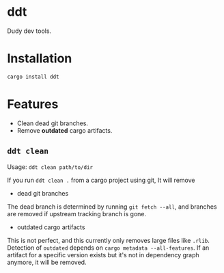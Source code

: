 # ddt

Dudy dev tools.

# Installation

```sh
cargo install ddt
```

# Features

- Clean dead git branches.
- Remove **outdated** cargo artifacts.

## `ddt clean`

Usage: `ddt clean path/to/dir`

If you run `ddt clean .` from a cargo project using git,
It will remove

- dead git branches

The dead branch is determined by running `git fetch --all`, and branches are removed if upstream tracking branch is gone.

- outdated cargo artifacts

This is not perfect, and this currently only removes large files like `.rlib`. Detection of `outdated` depends on `cargo metadata --all-features`. If an artifact for a specific version exists but it's not in dependency graph anymore, it will be removed.
